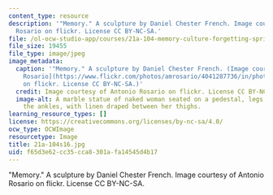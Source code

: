 ```yaml
---
content_type: resource
description: '"Memory." A sculpture by Daniel Chester French. Image courtesy of Antonio
  Rosario on flickr. License CC BY-NC-SA.'
file: /ol-ocw-studio-app/courses/21a-104-memory-culture-forgetting-spring-2016/f65d3e62cc35cca8301afa14545d4b17_21a-104s16.jpg
file_size: 19455
file_type: image/jpeg
image_metadata:
  caption: '"Memory." A sculpture by Daniel Chester French. (Image courtesy of [Antonio
    Rosario](https://www.flickr.com/photos/amrosario/4041287736/in/photolist-rDBUug-rTM4vY-rDBSfB-ryJgz3-reDN1n-qiHteU-on3prg-okgYwx-gDSCba-dk3r5Z-bTHDqi-bsxGQ2-9V4nj6-9V7bZy-9V4mjF-9V74ro-9E5HZd-8VwMFk-8kpHyj-8hwmJA-87o6Rz-7hEaKz-7aN1rh-7a7E3L-77UMJ9-77QRfH-6ZEUtJ-6ZARci-6Ef2cn-6vwm2D-6q58Dp-6o5rvs-6id8W6-5npNPm-4Dv8pA-4DuqRQ-4DeEVR-4De95X-4Di6yW-49gwZR-49kzNm-2jQH5K-2jQBse-29GuQd-29Gsxy-29G265-JUV4y-Eej5q-9mdej-5Ki3p)
    on flickr. License CC BY-NC-SA.)'
  credit: Image courtesy of Antonio Rosario on flickr. License CC BY-NC-SA.
  image-alt: A marble statue of naked woman seated on a pedestal, legs crossed at
    the ankles, with linen draped between her thighs.
learning_resource_types: []
license: https://creativecommons.org/licenses/by-nc-sa/4.0/
ocw_type: OCWImage
resourcetype: Image
title: 21a-104s16.jpg
uid: f65d3e62-cc35-cca8-301a-fa14545d4b17
---
```

"Memory." A sculpture by Daniel Chester French. Image courtesy of Antonio Rosario on flickr. License CC BY-NC-SA.